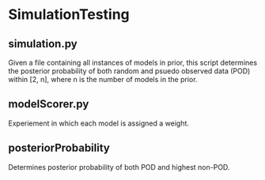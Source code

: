 SimulationTesting
=================

simulation.py
-------------
Given a file containing all instances of models in prior, this script determines the posterior probability of both random and psuedo observed data (POD) within [2, n], where n is the number of models in the prior.

modelScorer.py
--------------
Experiement in which each model is assigned a weight.

posteriorProbability
-------------------
Determines posterior probability of both POD and highest non-POD.
